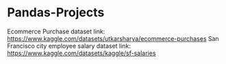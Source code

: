 # Pandas-Projects

Ecommerce Purchase dataset link: https://www.kaggle.com/datasets/utkarsharya/ecommerce-purchases
San Francisco city employee salary dataset link: https://www.kaggle.com/datasets/kaggle/sf-salaries
